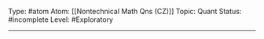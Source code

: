 Type: #atom
Atom: [[Nontechnical Math Qns (CZ)]]
Topic: Quant 
Status: #incomplete 
Level: #Exploratory 

----
